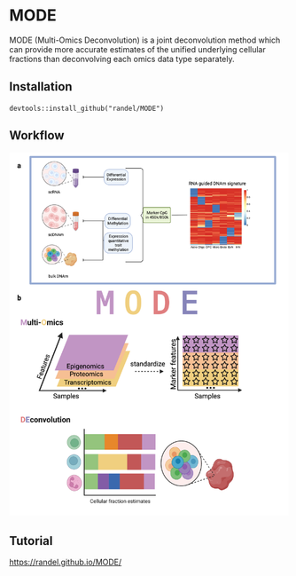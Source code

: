 # MODE
MODE (Multi-Omics Deconvolution) is a joint deconvolution method which can provide more accurate estimates of the unified underlying cellular fractions than deconvolving each omics data type separately.

## Installation
```
devtools::install_github("randel/MODE")
```

## Workflow
<img src = "./man/figures/MODE_overview.png">


Tutorial
-----------------
https://randel.github.io/MODE/

